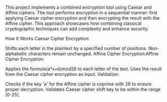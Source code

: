 This project implements a combined encryption tool using Caesar and Affine ciphers. The tool performs encryption in a sequential manner: first applying Caesar cipher encryption and then encrypting the result with the Affine cipher. This approach showcases how combining classical cryptographic techniques can add complexity and enhance security.

How It Works
Caesar Cipher Encryption:

Shifts each letter in the plaintext by a specified number of positions.
Non-alphabetic characters remain unchanged.
Affine Cipher Encryption:Affine Cipher Encryption:

Applies the formula(a*x+b)mod26 to each letter of the text.
Uses the result from the Caesar cipher encryption as input.
Validation:

Checks if the key 'a' for the Affine cipher is coprime with 26 to ensure proper decryption.
Validates Caesar cipher shift key to be within the range [0-25].
